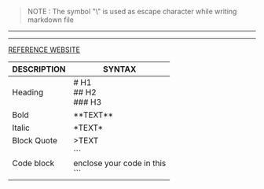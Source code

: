 >NOTE : The symbol "\\" is used as escape character while writing markdown file 

-----------------------------------------------------------------------------------------
-----------------------------------------------------------------------------------------

[ REFERENCE WEBSITE](https://www.markdownguide.org/cheat-sheet/)

| DESCRIPTION | SYNTAX |
| ----------- | ----------- |
| Heading | # H1 <br> ## H2 <br> ### H3 |
| Bold  | \*\*TEXT\*\* |
| Italic |  \*TEXT\*  |
| Block Quote | >TEXT |
| Code block | \```<br> enclose your code in this <br> ```|





